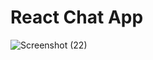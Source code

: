 # React Chat App
![Screenshot (22)](https://user-images.githubusercontent.com/48290911/162564151-dbdac679-43d4-4a32-9723-83ca1c899786.png)
